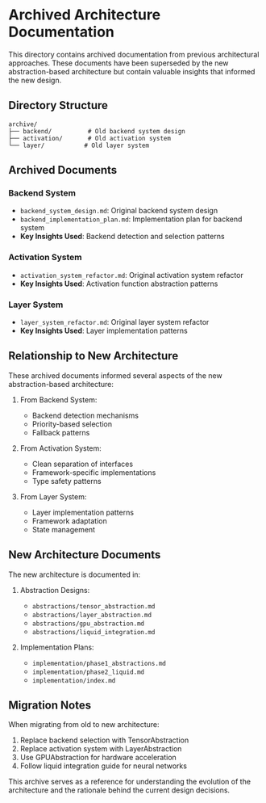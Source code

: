 # Archived Architecture Documentation

This directory contains archived documentation from previous architectural approaches. These documents have been superseded by the new abstraction-based architecture but contain valuable insights that informed the new design.

## Directory Structure

```
archive/
├── backend/          # Old backend system design
├── activation/       # Old activation system
└── layer/           # Old layer system
```

## Archived Documents

### Backend System
- `backend_system_design.md`: Original backend system design
- `backend_implementation_plan.md`: Implementation plan for backend system
- **Key Insights Used**: Backend detection and selection patterns

### Activation System
- `activation_system_refactor.md`: Original activation system refactor
- **Key Insights Used**: Activation function abstraction patterns

### Layer System
- `layer_system_refactor.md`: Original layer system refactor
- **Key Insights Used**: Layer implementation patterns

## Relationship to New Architecture

These archived documents informed several aspects of the new abstraction-based architecture:

1. From Backend System:
   - Backend detection mechanisms
   - Priority-based selection
   - Fallback patterns

2. From Activation System:
   - Clean separation of interfaces
   - Framework-specific implementations
   - Type safety patterns

3. From Layer System:
   - Layer implementation patterns
   - Framework adaptation
   - State management

## New Architecture Documents

The new architecture is documented in:

1. Abstraction Designs:
   - `abstractions/tensor_abstraction.md`
   - `abstractions/layer_abstraction.md`
   - `abstractions/gpu_abstraction.md`
   - `abstractions/liquid_integration.md`

2. Implementation Plans:
   - `implementation/phase1_abstractions.md`
   - `implementation/phase2_liquid.md`
   - `implementation/index.md`

## Migration Notes

When migrating from old to new architecture:
1. Replace backend selection with TensorAbstraction
2. Replace activation system with LayerAbstraction
3. Use GPUAbstraction for hardware acceleration
4. Follow liquid integration guide for neural networks

This archive serves as a reference for understanding the evolution of the architecture and the rationale behind the current design decisions.